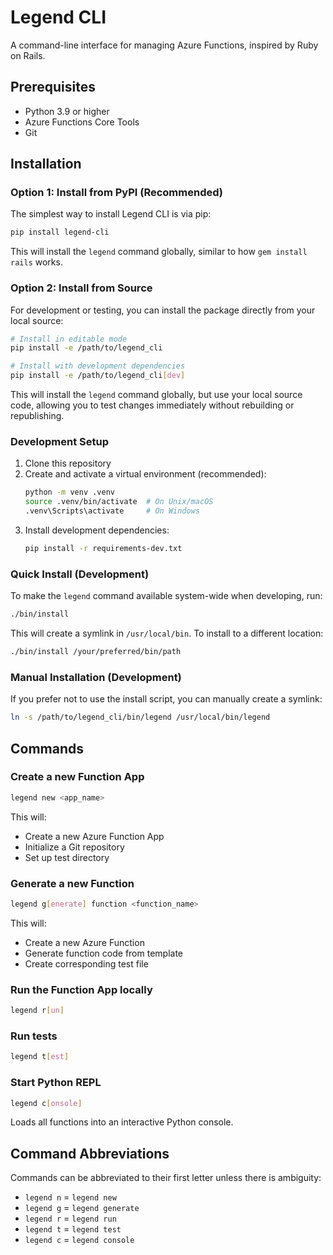 # Legend CLI

A command-line interface for managing Azure Functions, inspired by Ruby on Rails.

## Prerequisites

- Python 3.9 or higher
- Azure Functions Core Tools
- Git

## Installation

### Option 1: Install from PyPI (Recommended)

The simplest way to install Legend CLI is via pip:

```bash
pip install legend-cli
```

This will install the `legend` command globally, similar to how `gem install rails` works.

### Option 2: Install from Source

For development or testing, you can install the package directly from your local source:

```bash
# Install in editable mode
pip install -e /path/to/legend_cli

# Install with development dependencies
pip install -e /path/to/legend_cli[dev]
```

This will install the `legend` command globally, but use your local source code, allowing you to test changes immediately without rebuilding or republishing.

### Development Setup

1. Clone this repository
2. Create and activate a virtual environment (recommended):
   ```bash
   python -m venv .venv
   source .venv/bin/activate  # On Unix/macOS
   .venv\Scripts\activate     # On Windows
   ```
3. Install development dependencies:
   ```bash
   pip install -r requirements-dev.txt
   ```

### Quick Install (Development)

To make the `legend` command available system-wide when developing, run:

```bash
./bin/install
```

This will create a symlink in `/usr/local/bin`. To install to a different location:

```bash
./bin/install /your/preferred/bin/path
```

### Manual Installation (Development)

If you prefer not to use the install script, you can manually create a symlink:

```bash
ln -s /path/to/legend_cli/bin/legend /usr/local/bin/legend
```

## Commands

### Create a new Function App

```bash
legend new <app_name>
```

This will:
- Create a new Azure Function App
- Initialize a Git repository
- Set up test directory

### Generate a new Function

```bash
legend g[enerate] function <function_name>
```

This will:
- Create a new Azure Function
- Generate function code from template
- Create corresponding test file

### Run the Function App locally

```bash
legend r[un]
```

### Run tests

```bash
legend t[est]
```

### Start Python REPL

```bash
legend c[onsole]
```

Loads all functions into an interactive Python console.

## Command Abbreviations

Commands can be abbreviated to their first letter unless there is ambiguity:
- `legend n` = `legend new`
- `legend g` = `legend generate`
- `legend r` = `legend run`
- `legend t` = `legend test`
- `legend c` = `legend console`
